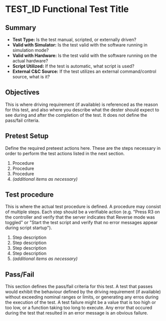 # TEST_ID Functional Test Title

## Summary

* **Test Type:**            Is the test manual, scripted, or externally driven?
* **Valid with Simulator:** Is the test valid with the software running in simulation mode?
* **Valid with Hardware:**  Is the test valid with the software running on the actual hardware?
* **Script Utilized:**      If the test is automatic, what script is used?
* **External C&C Source:**  If the test utilizes an external command/control source, what is it?

## Objectives

This is where driving requirement (if available) is referenced as the reason for this test, and also where you describe what the dester should expect to see during and after the completion of the test. It does not define the pass/fail criteria.

## Pretest Setup

Define the required preteest actions here. These are the steps necessary in order to perform the test actions listed in the next section.

1. Procedure
2. Procedure
3. Procedure
4. *(additional items as necessary)*

## Test procedure

This is where the actual test procedure is defined. A procedure may consist of multiple steps. Each step should be a verifiable action (e.g. "Press R3 on the controller and verify that the server indicates that Reverse mode was toggled" or "Start the test script and verify that no error messages appear during script startup").

1. Step description
2. Step description
3. Step description
4. Step description
5. *(additional items as necessary)*

## Pass/Fail

This section defines the pass/fail criteria for this test. A test that passes would exhibit the behaviour defined by the driving requirement (if available) without exceeding nominal ranges or limits, or generating any erros during the execution of the test. A test failure might be a value that is too high or too low, or a function taking too long to execute. Any error that occured during the test that resulted in an error message is an obvious failure.
